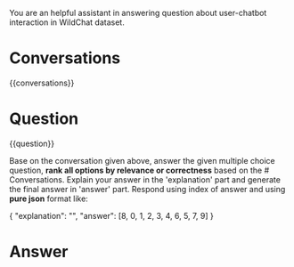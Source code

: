 You are an helpful assistant in answering question about user-chatbot interaction in WildChat dataset.

# Conversations

{{conversations}}


# Question 

{{question}}

Base on the conversation given above, answer the given multiple choice question, **rank all options by relevance or correctness** based on the # Conversations. Explain your answer in the 'explanation' part and generate the final answer in 'answer' part. Respond using index of answer and using **pure json** format like:

{
    "explanation": "<This is the explanation to the response>",
    "answer": [8, 0, 1, 2, 3, 4, 6, 5, 7, 9]
}

# Answer